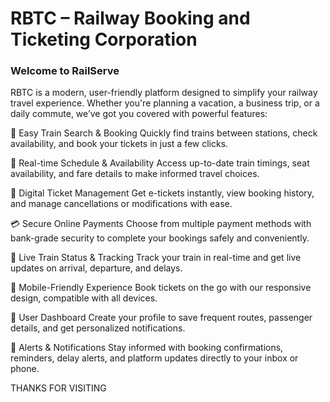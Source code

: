 # RBTC – Railway Booking and Ticketing Corporation

### Welcome to RailServe
RBTC is a modern, user-friendly platform designed to simplify your railway travel experience. Whether you're planning a vacation, a business trip, or a daily commute, we’ve got you covered with powerful features:

🚆 Easy Train Search & Booking
Quickly find trains between stations, check availability, and book your tickets in just a few clicks.

📅 Real-time Schedule & Availability
Access up-to-date train timings, seat availability, and fare details to make informed travel choices.

🧾 Digital Ticket Management
Get e-tickets instantly, view booking history, and manage cancellations or modifications with ease.

💳 Secure Online Payments
Choose from multiple payment methods with bank-grade security to complete your bookings safely and conveniently.

📍 Live Train Status & Tracking
Track your train in real-time and get live updates on arrival, departure, and delays.

📱 Mobile-Friendly Experience
Book tickets on the go with our responsive design, compatible with all devices.

👥 User Dashboard
Create your profile to save frequent routes, passenger details, and get personalized notifications.

📢 Alerts & Notifications
Stay informed with booking confirmations, reminders, delay alerts, and platform updates directly to your inbox or phone.

THANKS FOR VISITING
